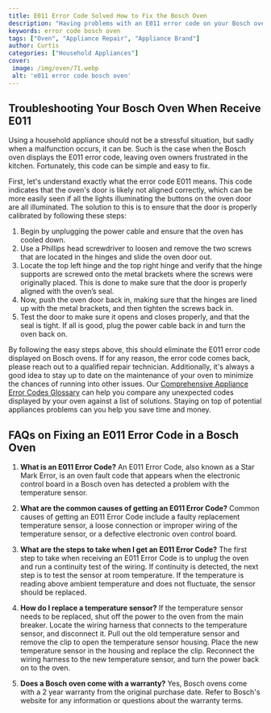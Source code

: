 ```yaml
---
title: E011 Error Code Solved How to Fix the Bosch Oven
description: "Having problems with an E011 error code on your Bosch oven Get the help you need to isolate and fix the problem with this blog post Learn how to quickly solve the E011 error code and get your Bosch oven back to its normal operations"
keywords: error code bosch oven
tags: ["Oven", "Appliance Repair", "Appliance Brand"]
author: Curtis
categories: ["Household Appliances"]
cover: 
 image: /img/oven/71.webp
 alt: 'e011 error code bosch oven'
---
```

## Troubleshooting Your Bosch Oven When Receive E011
Using a household appliance should not be a stressful situation, but sadly when a malfunction occurs, it can be. Such is the case when the Bosch oven displays the E011 error code, leaving oven owners frustrated in the kitchen. Fortunately, this code can be simple and easy to fix.

First, let's understand exactly what the error code E011 means. This code indicates that the oven's door is likely not aligned correctly, which can be more easily seen if all the lights illuminating the buttons on the oven door are all illuminated. The solution to this is to ensure that the door is properly calibrated by following these steps:

1. Begin by unplugging the power cable and ensure that the oven has cooled down.
2. Use a Phillips head screwdriver to loosen and remove the two screws that are located in the hinges and slide the oven door out.
3. Locate the top left hinge and the top right hinge and verify that the hinge supports are screwed onto the metal brackets where the screws were originally placed. This is done to make sure that the door is properly aligned with the oven’s seal.
4. Now, push the oven door back in, making sure that the hinges are lined up with the metal brackets, and then tighten the screws back in.
5. Test the door to make sure it opens and closes properly, and that the seal is tight. If all is good, plug the power cable back in and turn the oven back on.

By following the easy steps above, this should eliminate the E011 error code displayed on Bosch ovens. If for any reason, the error code comes back, please reach out to a qualified repair technician. Additionally, it's always a good idea to stay up to date on the maintenance of your oven to minimize the chances of running into other issues. Our [Comprehensive Appliance Error Codes Glossary](./error-codes/) can help you compare any unexpected codes displayed by your oven against a list of solutions. Staying on top of potential appliances problems can you help you save time and money.
## FAQs on Fixing an E011 Error Code in a Bosch Oven

1. **What is an E011 Error Code?**
An E011 Error Code, also known as a Star Mark Error, is an oven fault code that appears when the electronic control board in a Bosch oven has detected a problem with the temperature sensor.
 
2. **What are the common causes of getting an E011 Error Code?**
Common causes of getting an E011 Error Code include a faulty replacement temperature sensor, a loose connection or improper wiring of the temperature sensor, or a defective electronic oven control board.

3. **What are the steps to take when I get an E011 Error Code?**
The first step to take when receiving an E011 Error Code is to unplug the oven and run a continuity test of the wiring. If continuity is detected, the next step is to test the sensor at room temperature. If the temperature is reading above ambient temperature and does not fluctuate, the sensor should be replaced.

4. **How do I replace a temperature sensor?**
If the temperature sensor needs to be replaced, shut off the power to the oven from the main breaker. Locate the wiring harness that connects to the temperature sensor, and disconnect it. Pull out the old temperature sensor and remove the clip to open the temperature sensor housing. Place the new temperature sensor in the housing and replace the clip. Reconnect the wiring harness to the new temperature sensor, and turn the power back on to the oven.

5. **Does a Bosch oven come with a warranty?**
Yes, Bosch ovens come with a 2 year warranty
from the original purchase date. Refer to Bosch's website for any information or questions about the warranty terms.

